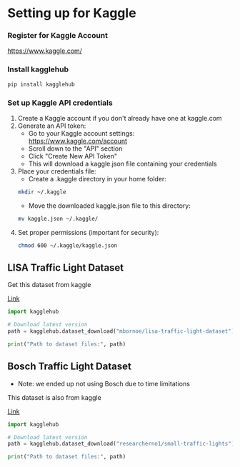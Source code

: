 # Setting up for Kaggle

### Register for Kaggle Account
https://www.kaggle.com/

### Install kagglehub
```bash
pip install kagglehub
```

### Set up Kaggle API credentials
1. Create a Kaggle account if you don't already have one at kaggle.com
2. Generate an API token:
    - Go to your Kaggle account settings: https://www.kaggle.com/account
    - Scroll down to the "API" section
    - Click "Create New API Token"
    - This will download a kaggle.json file containing your credentials
3. Place your credentials file:
    - Create a .kaggle directory in your home folder:
    ```bash
    mkdir ~/.kaggle
    ```
    - Move the downloaded kaggle.json file to this directory:
    ```bash
    mv kaggle.json ~/.kaggle/
    ```
4. Set proper permissions (important for security):
    ```bash
    chmod 600 ~/.kaggle/kaggle.json
    ```

## LISA Traffic Light Dataset

Get this dataset from kaggle

[Link](https://www.kaggle.com/datasets/mbornoe/lisa-traffic-light-dataset)

```python
import kagglehub

# Download latest version
path = kagglehub.dataset_download("mbornoe/lisa-traffic-light-dataset")

print("Path to dataset files:", path)
```

## Bosch Traffic Light Dataset

* Note: we ended up not using Bosch due to time limitations

This dataset is also from kaggle

[Link](https://www.kaggle.com/datasets/researcherno1/small-traffic-lights)

```python
import kagglehub

# Download latest version
path = kagglehub.dataset_download("researcherno1/small-traffic-lights")

print("Path to dataset files:", path)
```
